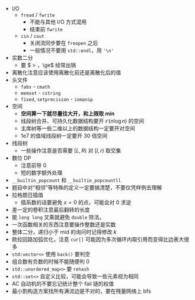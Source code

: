- I/O
    - `fread` / `fwrite`
        - 不能与其他 I/O 方式混用
        - 结束前 `fwrite`
    - `cin` / `cout`
        - 关闭流同步要在 `freopen` 之后
        - 一般情况不要用 `std::endl`，用 `'\n'`
- 实数二分
    - 要 $ > $，$\ge$ 经常出锅
- 离散化注意应该使用离散化前还是离散化后的值
- 头文件
    - `fabs` - `cmath`
    - `memset` - `cstring`
    - `fixed`, `setprecision` - `iomanip`
- 空间
	- **空间算一下就尽量往大开，和上限取 $\min$**
	- 线段树合并、可持久化数据结构要开 $\mathcal O(n\log n)$ 的空间
	- 主席树等一些二维以上的数据结构一定要开对空间
	- 1e7 的值域线段树一定要开 30 倍空间
- 线段树
	- 一些操作注意是否需要 $[L,R)$ 对 $[l,r)$ 取交集
- 数位 DP
	- 注意前导 0
	- 短的数字额外处理
- `__builtin_popcount` 和 `__builtin_popcountll`
- 题目中对“相邻”等特殊的定义一定要搞清楚，不要仅凭样例去理解
- 拉格朗日插值
	- 插系数的话要避免 $x=0$ 的点，可能会对 $0$ 求逆
- 差一定的卷积注意最后翻转的长度
- 能 `long long` 叉乘就避免 `double` 除法。
- 一次函数相关的东西注意要操作整数还是实数
- 整体二分，递归小于 $\mathrm{mid}$ 的询问时记得修改 $k$
- 欧拉回路加弧优化，注意 `cur[]` 可能因为多次循环内取引用而变得比边表大很多
- `std:vector<>` 使用 `back()` 要判空
- 组合数有负数的时候不能随便判 $0$
- `std::unordered_map<>` 要 `rehash`
- `std::set<>` 自定义比较，可能会导致一些元素视为相同
- AC 自动机的不要忘记统计整个 fail 链的权值
- 最小割构造方案找所有满流边是不对的，要在残量网络上 bfs

